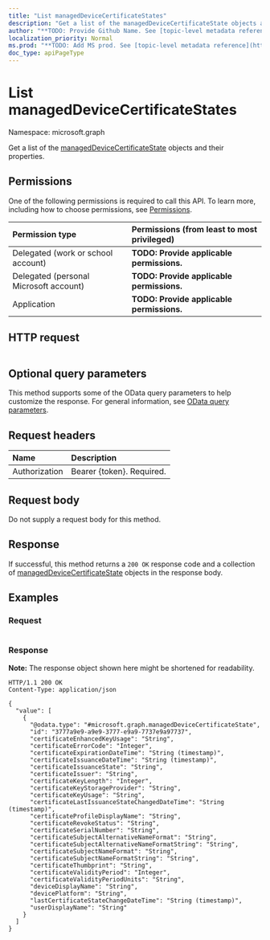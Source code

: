 ```yaml
---
title: "List managedDeviceCertificateStates"
description: "Get a list of the managedDeviceCertificateState objects and their properties."
author: "**TODO: Provide Github Name. See [topic-level metadata reference](https://msgo.azurewebsites.net/add/document/guidelines/metadata.html#topic-level-metadata)**"
localization_priority: Normal
ms.prod: "**TODO: Add MS prod. See [topic-level metadata reference](https://msgo.azurewebsites.net/add/document/guidelines/metadata.html#topic-level-metadata)**"
doc_type: apiPageType
---
```


# List managedDeviceCertificateStates
Namespace: microsoft.graph



Get a list of the [managedDeviceCertificateState](../resources/manageddevicecertificatestate.md) objects and their properties.

## Permissions
One of the following permissions is required to call this API. To learn more, including how to choose permissions, see [Permissions](/graph/permissions-reference).

|Permission type|Permissions (from least to most privileged)|
|:---|:---|
|Delegated (work or school account)|**TODO: Provide applicable permissions.**|
|Delegated (personal Microsoft account)|**TODO: Provide applicable permissions.**|
|Application|**TODO: Provide applicable permissions.**|

## HTTP request

<!-- {
  "blockType": "ignored"
}
-->
``` http
```

## Optional query parameters
This method supports some of the OData query parameters to help customize the response. For general information, see [OData query parameters](/graph/query-parameters).

## Request headers
|Name|Description|
|:---|:---|
|Authorization|Bearer {token}. Required.|

## Request body
Do not supply a request body for this method.

## Response

If successful, this method returns a `200 OK` response code and a collection of [managedDeviceCertificateState](../resources/manageddevicecertificatestate.md) objects in the response body.

## Examples

### Request
<!-- {
  "blockType": "request",
  "name": "list_manageddevicecertificatestate"
}
-->
``` http

```


### Response
**Note:** The response object shown here might be shortened for readability.
<!-- {
  "blockType": "response",
  "truncated": true,
  "@odata.type": "Collection(microsoft.graph.managedDeviceCertificateState)"
}
-->
``` http
HTTP/1.1 200 OK
Content-Type: application/json

{
  "value": [
    {
      "@odata.type": "#microsoft.graph.managedDeviceCertificateState",
      "id": "3777a9e9-a9e9-3777-e9a9-7737e9a97737",
      "certificateEnhancedKeyUsage": "String",
      "certificateErrorCode": "Integer",
      "certificateExpirationDateTime": "String (timestamp)",
      "certificateIssuanceDateTime": "String (timestamp)",
      "certificateIssuanceState": "String",
      "certificateIssuer": "String",
      "certificateKeyLength": "Integer",
      "certificateKeyStorageProvider": "String",
      "certificateKeyUsage": "String",
      "certificateLastIssuanceStateChangedDateTime": "String (timestamp)",
      "certificateProfileDisplayName": "String",
      "certificateRevokeStatus": "String",
      "certificateSerialNumber": "String",
      "certificateSubjectAlternativeNameFormat": "String",
      "certificateSubjectAlternativeNameFormatString": "String",
      "certificateSubjectNameFormat": "String",
      "certificateSubjectNameFormatString": "String",
      "certificateThumbprint": "String",
      "certificateValidityPeriod": "Integer",
      "certificateValidityPeriodUnits": "String",
      "deviceDisplayName": "String",
      "devicePlatform": "String",
      "lastCertificateStateChangeDateTime": "String (timestamp)",
      "userDisplayName": "String"
    }
  ]
}
```

